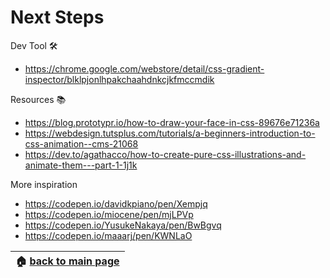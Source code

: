 # Next Steps

Dev Tool 🛠️  
* https://chrome.google.com/webstore/detail/css-gradient-inspector/blklpjonlhpakchaahdnkcjkfmccmdik  


Resources 📚  
* https://blog.prototypr.io/how-to-draw-your-face-in-css-89676e71236a  
* https://webdesign.tutsplus.com/tutorials/a-beginners-introduction-to-css-animation--cms-21068  
* https://dev.to/agathacco/how-to-create-pure-css-illustrations-and-animate-them---part-1-1j1k  

More inspiration  
* https://codepen.io/davidkpiano/pen/Xempjq  
* https://codepen.io/miocene/pen/mjLPVp  
* https://codepen.io/YusukeNakaya/pen/BwBgvq  
* https://codepen.io/maaarj/pen/KWNLaO  

|🏠 [back to main page](/README.md)|
|:--------------------------------:|
